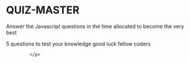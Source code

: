 # QUIZ-MASTER 

<p> Answer  the Javascript questions in the time allocated to become the very best

5 questions to test your knowledge good luck fellow coders


             </p>  